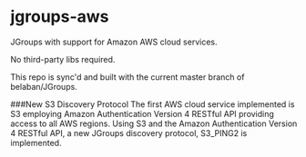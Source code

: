 # jgroups-aws

JGroups with support for Amazon AWS cloud services. 

No third-party libs required. 

This repo is sync'd and built with the current master branch of belaban/JGroups.

###New S3 Discovery Protocol
The first AWS cloud service implemented is S3 employing Amazon Authentication Version 4 RESTful API providing access to all AWS regions. Using S3 and the Amazon Authentication Version 4 RESTful API, a new JGroups discovery protocol, S3_PING2 is implemented.



